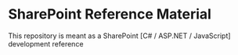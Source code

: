 # SharePoint Reference Material

This repository is meant as a SharePoint [C# / ASP.NET / JavaScript] development reference 
